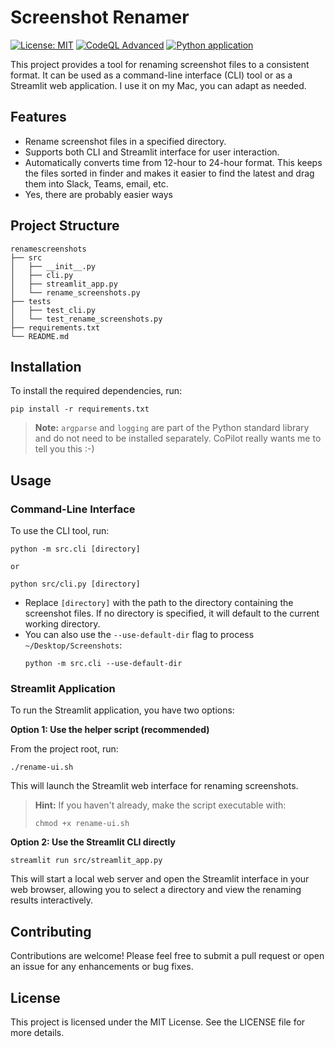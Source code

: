 # Screenshot Renamer
[![License: MIT](https://img.shields.io/badge/License-MIT-yellow.svg)](https://opensource.org/licenses/MIT)
[![CodeQL Advanced](https://github.com/tpak/renamescreenshots/actions/workflows/codeql.yml/badge.svg)](https://github.com/tpak/renamescreenshots/actions/workflows/codeql.yml)
[![Python application](https://github.com/tpak/renamescreenshots/actions/workflows/python-app.yml/badge.svg)](https://github.com/tpak/renamescreenshots/actions/workflows/python-app.yml)

This project provides a tool for renaming screenshot files to a consistent format. It can be used as a command-line interface (CLI) tool or as a Streamlit web application. I use it on my Mac, you can adapt as needed.

## Features

- Rename screenshot files in a specified directory.
- Supports both CLI and Streamlit interface for user interaction.
- Automatically converts time from 12-hour to 24-hour format. This keeps the files sorted in finder and makes it easier to find the latest and drag them into Slack, Teams, email, etc.
- Yes, there are probably easier ways

## Project Structure

```
renamescreenshots
├── src
│   ├── __init__.py
│   ├── cli.py
│   ├── streamlit_app.py
│   └── rename_screenshots.py
├── tests
│   ├── test_cli.py
│   └── test_rename_screenshots.py
├── requirements.txt
└── README.md
```

## Installation

To install the required dependencies, run:

```
pip install -r requirements.txt
```

> **Note:** `argparse` and `logging` are part of the Python standard library and do not need to be installed separately. CoPilot really wants me to tell you this :-)

## Usage

### Command-Line Interface

To use the CLI tool, run:

```
python -m src.cli [directory]

or

python src/cli.py [directory]
```

- Replace `[directory]` with the path to the directory containing the screenshot files. If no directory is specified, it will default to the current working directory.
- You can also use the `--use-default-dir` flag to process `~/Desktop/Screenshots`:
  ```
  python -m src.cli --use-default-dir
  ```

### Streamlit Application

To run the Streamlit application, you have two options:

**Option 1: Use the helper script (recommended)**

From the project root, run:
```
./rename-ui.sh
```
This will launch the Streamlit web interface for renaming screenshots.

> **Hint:** If you haven't already, make the script executable with:
> ```
> chmod +x rename-ui.sh
> ```

**Option 2: Use the Streamlit CLI directly**

```
streamlit run src/streamlit_app.py
```

This will start a local web server and open the Streamlit interface in your web browser, allowing you to select a directory and view the renaming results interactively.

## Contributing

Contributions are welcome! Please feel free to submit a pull request or open an issue for any enhancements or bug fixes.

## License

This project is licensed under the MIT License. See the LICENSE file for more details.